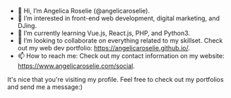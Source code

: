 - 👋 Hi, I’m Angelica Roselie (@angelicaroselie).
- 👀 I’m interested in front-end web development, digital marketing, and DJing.
- 🌱 I’m currently learning Vue.js, React.js, PHP, and Python3.
- 💞️ I’m looking to collaborate on everything related to my skillset. Check out my web dev portfolio: https://angelicaroselie.github.io/.
- 📫 How to reach me: Check out my contact information on my website: https://www.angelicaroselie.com/social.

It's nice that you're visiting my profile. Feel free to check out my portfolios and send me a message:)

<!---
angelicaroselie/angelicaroselie is a ✨ special ✨ repository because its `README.md` (this file) appears on your GitHub profile.
You can click the Preview link to take a look at your changes.
--->
